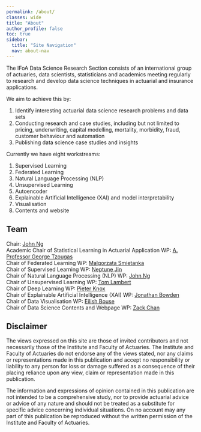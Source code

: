 ```yaml
---
permalink: /about/
classes: wide
title: "About"
author_profile: false
toc: true
sidebar:
  title: "Site Navigation"
  nav: about-nav
---
```


The IFoA Data Science Research Section consists of an international group of actuaries, data scientists, statisticians and academics meeting regularly to research and develop data science techniques in actuarial and insurance applications.

We aim to achieve this by:

1. Identify interesting actuarial data science research problems and data sets
2. Conducting research and case studies, including but not limited to pricing, underwriting, capital modelling, mortality, morbidity, fraud, customer behaviour and automation
3. Publishing data science case studies and insights

Currently we have eight workstreams:
1. Supervised Learning
2. Federated Learning
3. Natural Language Processing (NLP)
4. Unsupervised Learning
5. Autoencoder
6. Explainable Artificial Intelligence (XAI) and model interpretability
7. Visualisation
8. Contents and website

## Team

Chair: <a href="https://www.linkedin.com/in/wui-hua-ng/"> John Ng </a> <br>
Academic Chair of Statistical Learning in Actuarial Application WP: <a href="https://www.lse.ac.uk/Statistics/People/Dr-George-Tzougas"> A. Professor George Tzougas </a> <br>
Chair of Federated Learning WP: <a href href="https://www.linkedin.com/in/ma%C5%82gorzata-%C5%9Bmietanka-a1963a112/"> Malgorzata Smietanka </a> <br>
Chair of Supervised Learning WP: <a href href="https://www.linkedin.com/in/neptune-jin-0a1aba93/"> Neptune Jin </a> <br>
Chair of Natural Language Processing (NLP) WP: <a href="https://www.linkedin.com/in/wui-hua-ng/"> John Ng </a> <br>
Chair of Unsupervised Learning WP: <a href href="https://www.linkedin.com/in/thomaslambert11/?originalSubdomain=ca"> Tom Lambert </a> <br>
Chair of Deep Learning WP: <a href href="https://www.linkedin.com/in/pieter-knox/"> Pieter Knox </a> <br>
Chair of Explainable Artificial Intelligence (XAI) WP: <a href href="https://www.linkedin.com/in/jonathan-bowden-22433b27/"> Jonathan Bowden </a> <br>
Chair of Data Visualisation WP: <a href href="https://www.linkedin.com/in/eilish-bouse-655194b2/"> Eilish Bouse </a> <br>
Chair of Data Science Contents and Webpage WP: <a href href="https://www.linkedin.com/in/chanzhanliang/"> Zack Chan </a> <br>


## Disclaimer
The views expressed on this site are those of invited contributors and not necessarily those of the Institute and Faculty of Actuaries. The Institute and Faculty of Actuaries do not endorse any of the views stated, nor any claims or representations made in this publication and accept no responsibility or liability to any person for loss or damage suffered as a consequence of their placing reliance upon any view, claim or representation made in this publication. 

The information and expressions of opinion contained in this publication are not intended to be a comprehensive study, nor to provide actuarial advice or advice of any nature and should not be treated as a substitute for specific advice concerning individual situations. On no account may any part of this publication be reproduced without the written permission of the Institute and Faculty of Actuaries.
